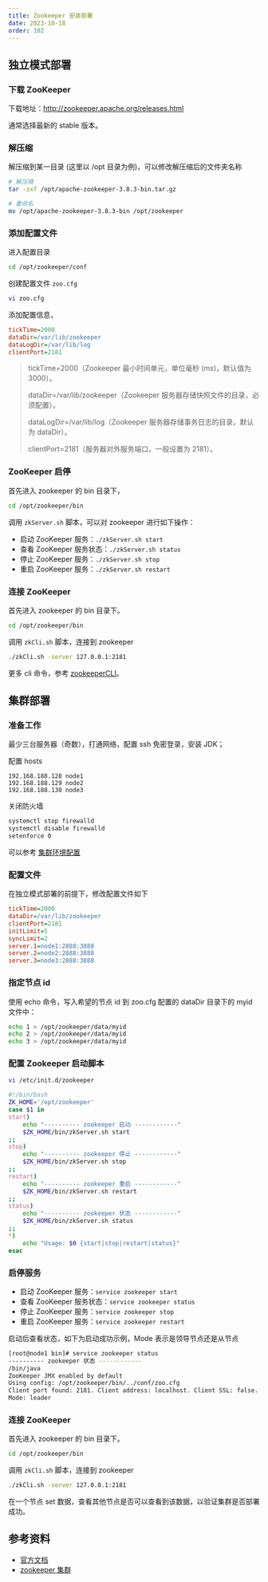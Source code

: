```yaml
---
title: Zookeeper 安装部署
date: 2023-10-18
order: 102
---
```


## 独立模式部署

### 下载 ZooKeeper

下载地址：http://zookeeper.apache.org/releases.html

通常选择最新的 stable 版本。

### 解压缩

解压缩到某一目录 (这里以 /opt 目录为例)，可以修改解压缩后的文件夹名称

```bash
# 解压缩
tar -zxf /opt/apache-zookeeper-3.8.3-bin.tar.gz

# 重命名
mv /opt/apache-zookeeper-3.8.3-bin /opt/zookeeper
```

### 添加配置文件

进入配置目录

```bash
cd /opt/zookeeper/conf
```

创建配置文件 `zoo.cfg`

```bash
vi zoo.cfg
```

添加配置信息，

```ini
tickTime=2000
dataDir=/var/lib/zookeeper
dataLogDir=/var/lib/log
clientPort=2181
```

> tickTime=2000（Zookeeper 最小时间单元，单位毫秒 (ms)，默认值为 3000）。
> 
> dataDir=/var/lib/zookeeper（Zookeeper 服务器存储快照文件的目录，必须配置）。
> 
> dataLogDir=/var/lib/log（Zookeeper 服务器存储事务日志的目录，默认为 dataDir）。
> 
> clientPort=2181（服务器对外服务端口，一般设置为 2181）。

### ZooKeeper 启停

首先进入 zookeeper 的 bin 目录下，

```bash
cd /opt/zookeeper/bin
```

调用 `zkServer.sh` 脚本，可以对 zookeeper 进行如下操作：

- 启动 ZooKeeper 服务：`./zkServer.sh start`
- 查看 ZooKeeper 服务状态：`./zkServer.sh status`
- 停止 ZooKeeper 服务：`./zkServer.sh stop`
- 重启 ZooKeeper 服务：`./zkServer.sh restart`

### 连接 ZooKeeper

首先进入 zookeeper 的 bin 目录下。

```bash
cd /opt/zookeeper/bin
```

调用 `zkCli.sh` 脚本，连接到 zookeeper

```bash
./zkCli.sh -server 127.0.0.1:2181
```

更多 cli 命令，参考 [zookeeperCLI](https://zookeeper.apache.org/doc/r3.8.3/zookeeperCLI.html)。

## 集群部署

### 准备工作

最少三台服务器（奇数），打通网络，配置 ssh 免密登录，安装 JDK；

配置 hosts

```
192.168.188.128 node1
192.168.188.129 node2
192.168.188.130 node3
```

关闭防火墙

```bash
systemctl stop firewalld
systemctl disable firewalld
setenforce 0
```

可以参考 [集群环境配置](./prepare.md)

### 配置文件

在独立模式部署的前提下，修改配置文件如下

```ini
tickTime=2000
dataDir=/var/lib/zookeeper
clientPort=2181
initLimit=5
syncLimit=2
server.1=node1:2888:3888
server.2=node2:2888:3888
server.3=node3:2888:3888
```

### 指定节点 id

使用 echo 命令，写入希望的节点 id 到 zoo.cfg 配置的 dataDir 目录下的 myid 文件中：

```bash
echo 1 > /opt/zookeeper/data/myid
echo 2 > /opt/zookeeper/data/myid
echo 3 > /opt/zookeeper/data/myid
```


### 配置 Zookeeper 启动脚本

```bash
vi /etc/init.d/zookeeper
```

```sh
#!/bin/bash
ZK_HOME='/opt/zookeeper'
case $1 in
start)
	echo "---------- zookeeper 启动 ------------"
	$ZK_HOME/bin/zkServer.sh start
;;
stop)
	echo "---------- zookeeper 停止 ------------"
	$ZK_HOME/bin/zkServer.sh stop
;;
restart)
	echo "---------- zookeeper 重启 ------------"
	$ZK_HOME/bin/zkServer.sh restart
;;
status)
	echo "---------- zookeeper 状态 ------------"
	$ZK_HOME/bin/zkServer.sh status
;;
*)
    echo "Usage: $0 {start|stop|restart|status}"
esac
```

### 启停服务

- 启动 ZooKeeper 服务：`service zookeeper start`
- 查看 ZooKeeper 服务状态：`service zookeeper status`
- 停止 ZooKeeper 服务：`service zookeeper stop`
- 重启 ZooKeeper 服务：`service zookeeper restart`

启动后查看状态，如下为启动成功示例，Mode 表示是领导节点还是从节点

```bash
[root@node1 bin]# service zookeeper status
---------- zookeeper 状态 ------------
/bin/java
ZooKeeper JMX enabled by default
Using config: /opt/zookeeper/bin/../conf/zoo.cfg
Client port found: 2181. Client address: localhost. Client SSL: false.
Mode: leader
```

### 连接 ZooKeeper

首先进入 zookeeper 的 bin 目录下。

```bash
cd /opt/zookeeper/bin
```

调用 `zkCli.sh` 脚本，连接到 zookeeper

```bash
./zkCli.sh -server 127.0.0.1:2181
```

在一个节点 set 数据，查看其他节点是否可以查看到该数据，以验证集群是否部署成功。

## 参考资料

- [官方文档](https://zookeeper.apache.org/doc/r3.8.3/zookeeperStarted.html)
- [zookeeper 集群](https://blog.csdn.net/wang_dian1/article/details/131680214)
